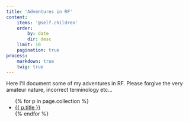 ```yaml
---
title: 'Adventures in RF'
content:
    items: '@self.children'
    order:
        by: date
        dir: desc
    limit: 10
    pagination: true
process:
    markdown: true
    twig: true
---
```


Here I'll document some of my adventures in RF. Please forgive the very amateur nature, incorrect terminology etc...

<ul>
  {% for p in page.collection %}
    <li><a href="{{ p.url }}">{{ p.title }}</a></li>
  {% endfor %}
</ul>